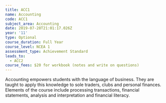 ```yaml
---
title: ACC1
name: Accounting
code: ACC1
subject_area: Accounting
date: 2019-07-28T21:01:17.026Z
year: '11'
type: Optional
course_duration: Full Year
course_level: NCEA 1
assessment_type: Achievement Standard
leads_to:
  - ACC2
course_fees: $20 for workbook (notes and write on questions)
---
```

Accounting empowers students with the language of business. They are taught to apply this knowledge to sole traders, clubs and personal finances. Elements of the course include processing transactions, financial statements, analysis and interpretation and financial literacy.
